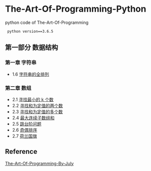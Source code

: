 # The-Art-Of-Programming-Python
python code of The-Art-Of-Programming

     python version==3.6.5

## 第一部分 数据结构
### 第一章 字符串
* 1.6 [字符串的全排列](https://github.com/laojiangwei/The-Art-Of-Programming-Python/blob/master/CalcAllPermutation.py)
### 第二章 数组
* 2.1 [寻找最小的 k 个数](https://github.com/laojiangwei/The-Art-Of-Programming-Python/blob/master/TopMinK.py)
* 2.2 [寻找和为定值的两个数](https://github.com/laojiangwei/The-Art-Of-Programming-Python/blob/master/TwoSum.py)
* 2.3 [寻找和为定值的多个数](https://github.com/laojiangwei/The-Art-Of-Programming-Python/blob/master/SumOfkNumber.py)
* 2.4 [最大连续子数组和](https://github.com/laojiangwei/The-Art-Of-Programming-Python/blob/master/MaxSubArray.py)
* 2.5 [跳台阶问题](https://github.com/laojiangwei/The-Art-Of-Programming-Python/blob/master/ClimbStairs.py)
* 2.6 [奇偶排序](https://github.com/laojiangwei/The-Art-Of-Programming-Python/blob/master/OddEvenSort.py)
* 2.7 [荷兰国旗](https://github.com/laojiangwei/The-Art-Of-Programming-Python/blob/master/Tricolore.py)

## Reference

[The-Art-Of-Programming-By-July](https://github.com/julycoding/The-Art-Of-Programming-By-July)